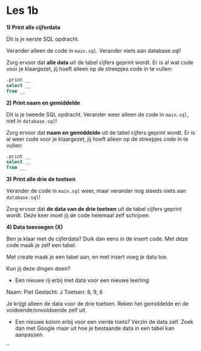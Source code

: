 # Les 1b

**1\) Print alle cijferdata**

Dit is je eerste SQL opdracht. 

Verander alleen de code in `main.sql`. Verander niets aan database.sql!

Zorg ervoor dat **alle data** uit de tabel cijfers geprint wordt. Er is al wat code voor je klaargezet, jij hoeft alleen op de streepjes code in te vullen:

```sql
.print __
select __
from __
```

**2\) Print naam en gemiddelde**

Dit is je tweede SQL opdracht. Verander weer alleen de code in `main.sql`, niet in `database.sql`!

Zorg ervoor dat **naam en gemiddelde** uit de tabel cijfers geprint wordt. Er is al weer code voor je klaargezet, jij hoeft alleen op de streepjes code in te vullen:

```sql
.print __
select __
from __
```

**3\) Print alle drie de toetsen**

Verander de code in `main.sql` weer, maar verander nog steeds niets aan `database.sql`!

Zorg ervoor dat **de data van de drie toetsen**  uit de tabel cijfers geprint wordt. Deze keer moet jij de code helemaal zelf schrijven.

**4\) Data toevoegen \(X\)**

Ben je klaar met de cijferdata? Duik dan eens in de insert code. Met deze code maak je zelf een tabel.

Met create maak je een tabel aan, en met insert voeg je data toe.

Kun jij deze dingen doen?

* Een nieuwe rij erbij met data voor een nieuwe leerling:

Naam: Piet Geslacht: J Toetsen: 8, 9, 6

Je krijgt alleen de data voor de drie toetsen. Reken het gemiddelde en de voldoende/onvoldoende zelf uit.

* Een nieuwe kolom erbij voor een vierde toets? Verzin de data zelf. Zoek dan met Google maar uit hoe je bestaande data in een tabel kan aanpassen.

\`\`

